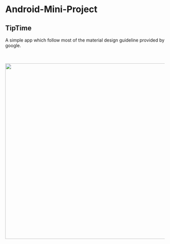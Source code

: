 <h1>Android-Mini-Project</h1>
<h2>TipTime</h2>
A simple app which follow most of the material design guideline provided by google.
<p align=center>
  <br>
  <br>
  <img src="https://user-images.githubusercontent.com/55309070/118694180-6c97f500-b829-11eb-8e41-be16c8344a9e.png" height=555dp/>
</p>
